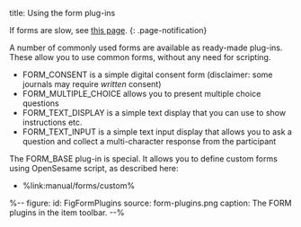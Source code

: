title: Using the form plug-ins

If forms are slow, see [this page](%link:manual/forms/performance%).
{: .page-notification}

A number of commonly used forms are available as ready-made plug-ins. These allow you to use common forms, without any need for scripting.

- FORM_CONSENT is a simple digital consent form (disclaimer: some journals may require *written* consent)
- FORM_MULTIPLE_CHOICE allows you to present multiple choice questions
- FORM_TEXT_DISPLAY is a simple text display that you can use to show instructions etc.
- FORM_TEXT_INPUT is a simple text input display that allows you to ask a question and collect a multi-character response from the participant

The FORM_BASE plug-in is special. It allows you to define custom forms using OpenSesame script, as described here:

- %link:manual/forms/custom%

%--
figure:
 id: FigFormPlugins
 source: form-plugins.png
 caption: The FORM plugins in the item toolbar.
--%
